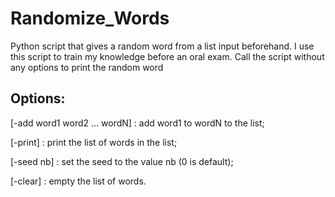 # Randomize_Words

Python script that gives a random word from a list input beforehand.
I use this script to train my knowledge before an oral exam.
Call the script without any options to print the random word

## Options:

  [-add word1 word2 ... wordN] : add word1 to wordN to the list;
  
  [-print] : print the list of words in the list;
  
  [-seed nb] : set the seed to the value nb (0 is default);
  
  [-clear] : empty the list of words.
